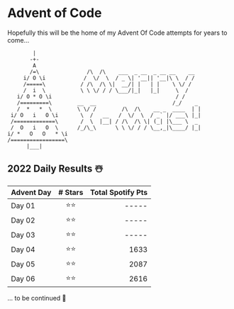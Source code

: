 # Advent of Code 
Hopefully this will be the home of my Advent Of Code attempts for years to come...
 ``` 
         |
        -+-
         A
        /=\               /\  /\    ___  _ __  _ __ __    __
      i/ O \i            /  \/  \  / _ \| '__|| '__|\ \  / /
      /=====\           / /\  /\ \|  __/| |   | |    \ \/ /
      /  i  \           \ \ \/ / / \___/|_|   |_|     \  /
    i/ O * O \i                                       / /
    /=========\        __  __                        /_/    _
    /  *   *  \        \ \/ /        /\  /\    __ _  ____  | |
  i/ O   i   O \i       \  /   __   /  \/  \  / _` |/ ___\ |_|
  /=============\       /  \  |__| / /\  /\ \| (_| |\___ \  _
  /  O   i   O  \      /_/\_\      \ \ \/ / / \__,_|\____/ |_|
i/ *   O   O   * \i
/=================\
       |___|
```


## 2022 Daily Results ☃️
 Advent Day | # Stars | Total Spotify Pts  |
 | --- |:---:| ---:|
 | Day 01 | ⭐️⭐️ | ----- |
 | Day 02 | ⭐️⭐️ | ----- |
 | Day 03 | ⭐️⭐️ | ----- |
 | Day 04 | ⭐️⭐️ | 1633 |
 | Day 05 | ⭐️⭐️ | 2087 |
 | Day 06 | ⭐️⭐️ | 2616 |

... to be continued 🎅 